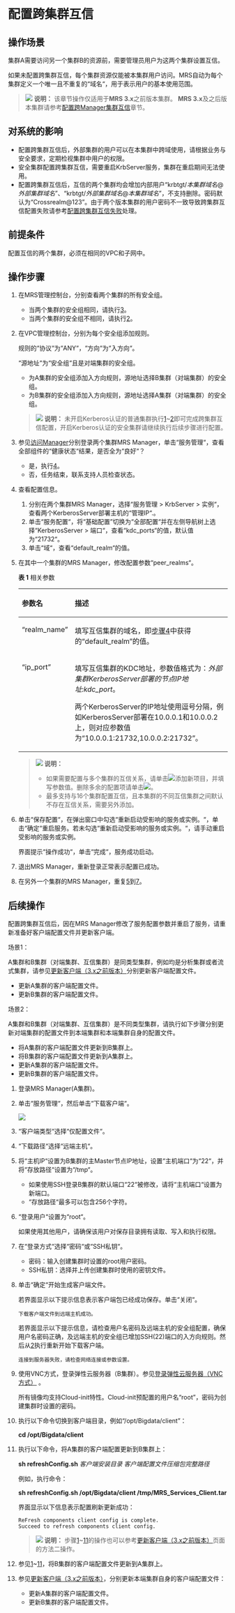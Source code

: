 # 配置跨集群互信<a name="mrs_01_0354"></a>

## 操作场景<a name="s38cffe7a8d0a43c487a399088d4418ea"></a>

集群A需要访问另一个集群B的资源前，需要管理员用户为这两个集群设置互信。

如果未配置跨集群互信，每个集群资源仅能被本集群用户访问。MRS自动为每个集群定义一个唯一且不重复的“域名“，用于表示用户的基本使用范围。

>![](public_sys-resources/icon-note.gif) **说明：** 
>该章节操作仅适用于**MRS 3.x**之前版本集群。
>**MRS 3.x**及之后版本集群请参考[配置跨Manager集群互信](配置跨Manager集群互信.md)章节。

## 对系统的影响<a name="sc9f7aa0ff38d47949e413926ea52ffc4"></a>

-   配置跨集群互信后，外部集群的用户可以在本集群中跨域使用，请根据业务与安全要求，定期检视集群中用户的权限。
-   安全集群配置跨集群互信，需要重启KrbServer服务，集群在重启期间无法使用。
-   配置跨集群互信后，互信的两个集群均会增加内部用户“krbtgt/_本集群域名_@_外部集群域名_”、“krbtgt/_外部集群域名_@_本集群域名_”，不支持删除。密码默认为“Crossrealm@123”。由于两个版本集群的用户密码不一致导致跨集群互信配置失败请参考[配置跨集群互信失败](https://support.huaweicloud.com/trouble-mrs/mrs_03_0179.html)处理。

## 前提条件<a name="sa602b79c53a14580b8ad448c7c5e7fb2"></a>

配置互信的两个集群，必须在相同的VPC和子网中。

## 操作步骤<a name="s59b84b1ba23543febaf8830fcc02b799"></a>

1.  <a name="l0784aeae88934d19b78de6cb8fb5bbc4"></a>在MRS管理控制台，分别查看两个集群的所有安全组。
    -   当两个集群的安全组相同，请执行[3](#l313690838fdd4efe880c73a525f3a5dc)。
    -   当两个集群的安全组不相同，请执行[2](#lebc29e3bd1dc48aea26ab1501ab7b5c6)。

2.  <a name="lebc29e3bd1dc48aea26ab1501ab7b5c6"></a>在VPC管理控制台，分别为每个安全组添加规则。

    规则的“协议“为“ANY“，“方向“为“入方向“。

    “源地址“为“安全组“且是对端集群的安全组。

    -   为A集群的安全组添加入方向规则，源地址选择B集群（对端集群）的安全组。
    -   为B集群的安全组添加入方向规则，源地址选择A集群（对端集群）的安全组。

    >![](public_sys-resources/icon-note.gif) **说明：** 
    >未开启Kerberos认证的普通集群执行[1](#l0784aeae88934d19b78de6cb8fb5bbc4)\~[2](#lebc29e3bd1dc48aea26ab1501ab7b5c6)即可完成跨集群互信配置，开启Kerberos认证的安全集群请继续执行后续步骤进行配置。

3.  <a name="l313690838fdd4efe880c73a525f3a5dc"></a>参见[访问Manager](访问Manager-2.md)分别登录两个集群MRS Manager，单击“服务管理“，查看全部组件的“健康状态“结果，是否全为“良好“？
    -   是，执行[4](#l2b421fc6a59b49f198148465895e2332)。
    -   否，任务结束，联系支持人员检查状态。

4.  <a name="l2b421fc6a59b49f198148465895e2332"></a>查看配置信息。
    1.  分别在两个集群MRS Manager，选择“服务管理  \>  KrbServer  \>  实例“，查看两个KerberosServer部署主机的“管理IP“.。
    2.  单击“服务配置“，将“基础配置”切换为“全部配置“并在左侧导航树上选择“KerberosServer  \>  端口“，查看“kdc\_ports“的值，默认值为“21732“。
    3.  单击“域“，查看“default\_realm“的值。

5.  <a name="lf46908028ffa4276b982a3872741b63b"></a>在其中一个集群的MRS Manager，修改配置参数“peer\_realms“。

    **表 1**  相关参数

    <a name="t7b9d164aadb441a99ea22a06b811bef6"></a>
    <table><thead align="left"><tr id="r4f6e46e7283540bfa9b365388dbe5ed3"><th class="cellrowborder" valign="top" width="23%" id="mcps1.2.3.1.1"><p id="a0502f8497537475b86719349a682fefd"><a name="a0502f8497537475b86719349a682fefd"></a><a name="a0502f8497537475b86719349a682fefd"></a><strong id="ae68e98cc22574cf19f30a9f98943245f"><a name="ae68e98cc22574cf19f30a9f98943245f"></a><a name="ae68e98cc22574cf19f30a9f98943245f"></a>参数名</strong></p>
    </th>
    <th class="cellrowborder" valign="top" width="77%" id="mcps1.2.3.1.2"><p id="a32333926bccd4d1c86eb7644091efcc7"><a name="a32333926bccd4d1c86eb7644091efcc7"></a><a name="a32333926bccd4d1c86eb7644091efcc7"></a><strong id="a9cc56ca41f754fffa8b5e690f2724fb8"><a name="a9cc56ca41f754fffa8b5e690f2724fb8"></a><a name="a9cc56ca41f754fffa8b5e690f2724fb8"></a>描述</strong></p>
    </th>
    </tr>
    </thead>
    <tbody><tr id="r510b9ccf6d5a4ca1b7db9cbc8fa7821c"><td class="cellrowborder" valign="top" width="23%" headers="mcps1.2.3.1.1 "><p id="a6a772a7cc4bc437698be0a4b61696553"><a name="a6a772a7cc4bc437698be0a4b61696553"></a><a name="a6a772a7cc4bc437698be0a4b61696553"></a>“realm_name”</p>
    </td>
    <td class="cellrowborder" valign="top" width="77%" headers="mcps1.2.3.1.2 "><p id="a46c32eeaacfd4fedb4b71795bb428add"><a name="a46c32eeaacfd4fedb4b71795bb428add"></a><a name="a46c32eeaacfd4fedb4b71795bb428add"></a>填写互信集群的域名，即<a href="#l2b421fc6a59b49f198148465895e2332">步骤4</a>中获得的<span class="parmname" id="pdf60d5f422be4da39aebc7b33b833551"><a name="pdf60d5f422be4da39aebc7b33b833551"></a><a name="pdf60d5f422be4da39aebc7b33b833551"></a>“default_realm”</span>的值。</p>
    </td>
    </tr>
    <tr id="r1534a703fad8462ba2b0e258bb98a0e5"><td class="cellrowborder" valign="top" width="23%" headers="mcps1.2.3.1.1 "><p id="ae9046a6c6ca8414d8462cc1d2c211cca"><a name="ae9046a6c6ca8414d8462cc1d2c211cca"></a><a name="ae9046a6c6ca8414d8462cc1d2c211cca"></a>“ip_port”</p>
    </td>
    <td class="cellrowborder" valign="top" width="77%" headers="mcps1.2.3.1.2 "><p id="ab2e8ba641396466a81aa6a3748f89990"><a name="ab2e8ba641396466a81aa6a3748f89990"></a><a name="ab2e8ba641396466a81aa6a3748f89990"></a>填写互信集群的KDC地址，参数值格式为：<em id="ac1bf87fa2fdc4978b733981d95362063"><a name="ac1bf87fa2fdc4978b733981d95362063"></a><a name="ac1bf87fa2fdc4978b733981d95362063"></a>外部集群KerberosServer部署的节点IP地址:kdc_port</em>。</p>
    <p id="a72f79ed1ea9e4d02b20ad7f38733dcd0"><a name="a72f79ed1ea9e4d02b20ad7f38733dcd0"></a><a name="a72f79ed1ea9e4d02b20ad7f38733dcd0"></a>两个KerberosServer的IP地址使用逗号分隔，例如KerberosServer部署在10.0.0.1和10.0.0.2上，则对应参数值为<span class="parmvalue" id="p3acd70cf26804e10b89e316bdae066e0"><a name="p3acd70cf26804e10b89e316bdae066e0"></a><a name="p3acd70cf26804e10b89e316bdae066e0"></a>“10.0.0.1:21732,10.0.0.2:21732”</span>。</p>
    </td>
    </tr>
    </tbody>
    </table>

    >![](public_sys-resources/icon-note.gif) **说明：** 
    >-   如果需要配置与多个集群的互信关系，请单击![](figures/icon_mrs_addparameter.jpg)添加新项目，并填写参数值。删除多余的配置项请单击![](figures/icon_mrs_deleteparameter.jpg)。
    >-   最多支持与16个集群配置互信，且本集群的不同互信集群之间默认不存在互信关系，需要另外添加。

6.  单击“保存配置“，在弹出窗口中勾选“重新启动受影响的服务或实例。“，单击“确定“重启服务。若未勾选“重新启动受影响的服务或实例。“，请手动重启受影响的服务或实例。

    界面提示“操作成功“，单击“完成“，服务成功启动。

7.  <a name="l45679c1f701240a1bd1eaebbcc3ab4af"></a>退出MRS Manager，重新登录正常表示配置已成功。
8.  在另外一个集群的MRS Manager，重复[5](#lf46908028ffa4276b982a3872741b63b)到[7](#l45679c1f701240a1bd1eaebbcc3ab4af)。

## 后续操作<a name="section55911340162832"></a>

配置跨集群互信后，因在MRS Manager修改了服务配置参数并重启了服务，请重新准备好客户端配置文件并更新客户端。

场景1：

A集群和B集群（对端集群、互信集群）是同类型集群，例如均是分析集群或者流式集群，请参见[更新客户端（3.x之前版本）](更新客户端（3-x之前版本）.md)分别更新客户端配置文件。

-   更新A集群的客户端配置文件。
-   更新B集群的客户端配置文件。

场景2：

A集群和B集群（对端集群、互信集群）是不同类型集群，请执行如下步骤分别更新对端集群的配置文件到本端集群和本端集群自身的配置文件。

-   将A集群的客户端配置文件更新到B集群上。
-   将B集群的客户端配置文件更新到A集群上。
-   更新A集群的客户端配置文件。
-   更新B集群的客户端配置文件。

1.  <a name="li26199321164818"></a>登录MRS Manager\(A集群\)。
2.  <a name="li25485761174241"></a>单击“服务管理“，然后单击“下载客户端“。

    ![](figures/5-29-14-下载客户端.png)

3.  “客户端类型“选择“仅配置文件“。
4.  “下载路径“选择“远端主机“。
5.  将“主机IP“设置为B集群的主Master节点IP地址，设置“主机端口“为“22“，并将“存放路径“设置为“/tmp“。
    -   如果使用SSH登录B集群的默认端口“22“被修改，请将“主机端口“设置为新端口。
    -   “存放路径“最多可以包含256个字符。

6.  “登录用户“设置为“root“。

    如果使用其他用户，请确保该用户对保存目录拥有读取、写入和执行权限。

7.  在“登录方式“选择“密码“或“SSH私钥“。
    -   密码：输入创建集群时设置的root用户密码。
    -   SSH私钥：选择并上传创建集群时使用的密钥文件。

8.  单击“确定“开始生成客户端文件。

    若界面显示以下提示信息表示客户端包已经成功保存。单击“关闭“。

    ```
    下载客户端文件到远端主机成功。
    ```

    若界面显示以下提示信息，请检查用户名密码及远端主机的安全组配置，确保用户名密码正确，及远端主机的安全组已增加SSH\(22\)端口的入方向规则。然后从[2](#li25485761174241)执行重新开始下载客户端。

    ```
    连接到服务器失败，请检查网络连接或参数设置。
    ```

9.  使用VNC方式，登录弹性云服务器（B集群）。参见[登录弹性云服务器（VNC方式）](https://support.huaweicloud.com/usermanual-ecs/ecs_03_0127.html)  。

    所有镜像均支持Cloud-init特性。Cloud-init预配置的用户名“root”，密码为创建集群时设置的密码。

10. 执行以下命令切换到客户端目录，例如“/opt/Bigdata/client”：

    **cd /opt/Bigdata/client**

11. <a name="li1470645152711"></a>执行以下命令，将A集群的客户端配置更新到B集群上：

    **sh refreshConfig.sh** _客户端安装目录_ _客户端配置文件压缩包完整路径_

    例如，执行命令：

    **sh refreshConfig.sh /opt/Bigdata/client /tmp/MRS\_Services\_Client.tar**

    界面显示以下信息表示配置刷新更新成功：

    ```
    ReFresh components client config is complete.
    Succeed to refresh components client config.
    ```

    >![](public_sys-resources/icon-note.gif) **说明：** 
    >步骤[1](#li26199321164818)\~[11](#li1470645152711)的操作也可以参考[更新客户端（3.x之前版本）](更新客户端（3-x之前版本）.md)页面的方法二操作。

12. 参见[1](#li26199321164818)\~[11](#li1470645152711)，将B集群的客户端配置文件更新到A集群上。
13. 参见[更新客户端（3.x之前版本）](更新客户端（3-x之前版本）.md)，分别更新本端集群自身的客户端配置文件：
    -   更新A集群的客户端配置文件。
    -   更新B集群的客户端配置文件。


